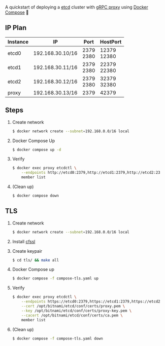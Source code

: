 A quickstart of deploying a [etcd](https://etcd.io/) cluster with [gRPC proxy](https://etcd.io/docs/v3.5/op-guide/grpc_proxy/) using [Docker Compose](https://docs.docker.com/compose/) :whale2:

## IP Plan

| Instance | IP               | Port           | HostPort         |
| -------- | ---------------- | -------------- | ---------------- |
| etcd0    | 192.168.30.10/16 | 2379<br />2380 | 12379<br />12380 |
| etcd1    | 192.168.30.11/16 | 2379<br />2380 | 22379<br />22380 |
| etcd2    | 192.168.30.12/16 | 2379<br />2380 | 32379<br />32380 |
| proxy    | 192.168.30.13/16 | 2379           | 42379            |

## Steps

1. Create network

   ```bash
   $ docker network create --subnet=192.168.0.0/16 local
   ```

2. Docker Compose Up

   ```bash
   $ docker compose up -d
   ```

3. Verify

   ```bash
   $ docker exec proxy etcdctl \
       --endpoints http://etcd0:2379,http://etcd1:2379,http://etcd2:2379 \
       member list
   ```
   
4. (Clean up)

   ```bash
   $ docker compose down
   ```
   

## TLS

1. Create network

   ```bash
   $ docker network create --subnet=192.168.0.0/16 local
   ```

2. Install [cfssl](https://github.com/cloudflare/cfssl)

3. Create keypair

   ```bash
   $ cd tls/ && make all
   ```

4. Docker Compose up

   ```bash
   $ docker compose -f compose-tls.yaml up
   ```

5. Verify

   ```bash
   $ docker exec proxy etcdctl \
       --endpoints https://etcd0:2379,https://etcd1:2379,https://etcd2:2379 \
       --cert /opt/bitnami/etcd/conf/certs/proxy.pem \
       --key /opt/bitnami/etcd/conf/certs/proxy-key.pem \
       --cacert /opt/bitnami/etcd/conf/certs/ca.pem \
       member list
   ```

6. (Clean up)

   ```bash
   $ docker compose -f compose-tls.yaml down
   ```

   